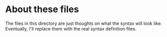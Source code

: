 # About these files

The files in this directory are just thoughts on what the syntax will look like.  Eventually, I'll replace them with the real syntax definition files.
